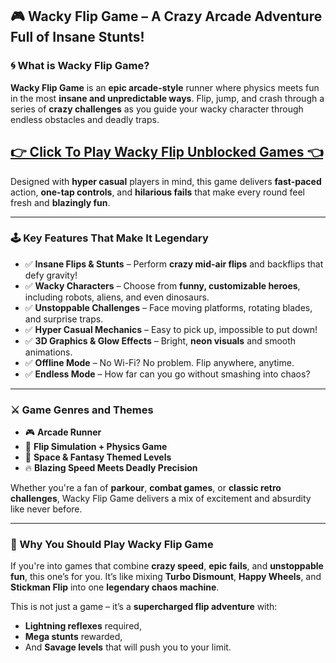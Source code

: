 ## 🎮 Wacky Flip Game – A Crazy Arcade Adventure Full of Insane Stunts!

### 🌀 What is Wacky Flip Game?

**Wacky Flip Game** is an **epic arcade-style** runner where physics meets fun in the most **insane and unpredictable ways**. Flip, jump, and crash through a series of **crazy challenges** as you guide your wacky character through endless obstacles and deadly traps.

## <a href="https://1kb.link/2gW9DV">👉 Click To Play Wacky Flip Unblocked Games 👈</a>

Designed with **hyper casual** players in mind, this game delivers **fast-paced** action, **one-tap controls**, and **hilarious fails** that make every round feel fresh and **blazingly fun**.

---

### 🕹️ Key Features That Make It Legendary

* ✅ **Insane Flips & Stunts** – Perform **crazy mid-air flips** and backflips that defy gravity!
* ✅ **Wacky Characters** – Choose from **funny, customizable heroes**, including robots, aliens, and even dinosaurs.
* ✅ **Unstoppable Challenges** – Face moving platforms, rotating blades, and surprise traps.
* ✅ **Hyper Casual Mechanics** – Easy to pick up, impossible to put down!
* ✅ **3D Graphics & Glow Effects** – Bright, **neon visuals** and smooth animations.
* ✅ **Offline Mode** – No Wi-Fi? No problem. Flip anywhere, anytime.
* ✅ **Endless Mode** – How far can you go without smashing into chaos?

---

### ⚔️ Game Genres and Themes

* 🎮 **Arcade Runner**
* 🤸 **Flip Simulation + Physics Game**
* 🌌 **Space & Fantasy Themed Levels**
* 🔥 **Blazing Speed Meets Deadly Precision**

Whether you're a fan of **parkour**, **combat games**, or **classic retro challenges**, Wacky Flip Game delivers a mix of excitement and absurdity like never before.

---

### 🚀 Why You Should Play Wacky Flip Game

If you're into games that combine **crazy speed**, **epic fails**, and **unstoppable fun**, this one’s for you. It’s like mixing **Turbo Dismount**, **Happy Wheels**, and **Stickman Flip** into one **legendary chaos machine**.

This is not just a game – it’s a **supercharged flip adventure** with:

* **Lightning reflexes** required,
* **Mega stunts** rewarded,
* And **Savage levels** that will push you to your limit.
